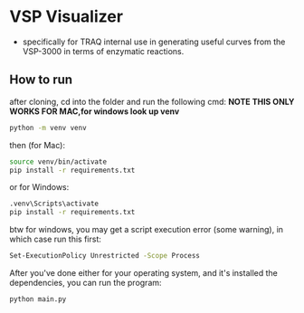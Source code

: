 # VSP Visualizer

* specifically for TRAQ internal use in generating useful curves from the VSP-3000 in terms of enzymatic reactions.

## How to run


after cloning, cd into the folder and run the following cmd: **NOTE THIS ONLY WORKS FOR MAC,for windows look up venv**

``` bash
python -m venv venv
```

then (for Mac):

```bash
source venv/bin/activate
pip install -r requirements.txt
```

or for Windows:
```bash
.venv\Scripts\activate
pip install -r requirements.txt
```

btw for windows, you may get a script execution error (some warning), in which case run this first:
```bash
Set-ExecutionPolicy Unrestricted -Scope Process
```

After you've done either for your operating system, and it's installed the dependencies, you can run the program:

``` bash
python main.py
```
